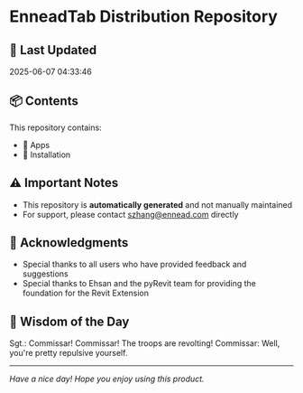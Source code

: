 # EnneadTab Distribution Repository

## 📅 Last Updated
2025-06-07 04:33:46



## 📦 Contents
This repository contains:
- 📂 Apps
- 📂 Installation

## ⚠️ Important Notes
- This repository is **automatically generated** and not manually maintained
- For support, please contact szhang@ennead.com directly

## 🙏 Acknowledgments
- Special thanks to all users who have provided feedback and suggestions
- Special thanks to Ehsan and the pyRevit team for providing the foundation for the Revit Extension

## 💭 Wisdom of the Day
Sgt.: Commissar! Commissar! The troops are revolting! Commissar: Well, you're pretty repulsive yourself.

---
*Have a nice day! Hope you enjoy using this product.*
